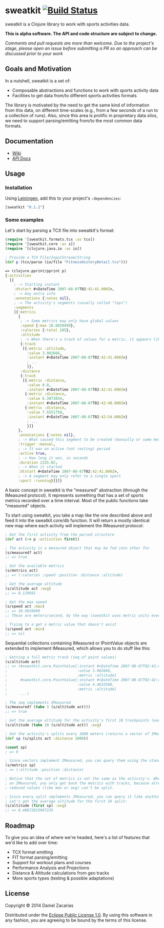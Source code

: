 # sweatkit [![Build Status](https://travis-ci.org/dzacarias/sweatkit.svg?branch=master)](https://travis-ci.org/dzacarias/sweatkit)

sweatkit is a Clojure library to work with sports activities data.

**This is alpha software. The API and code structure are subject to change.**

*Comments and pull requests are more than welcome. Due to the project's
stage, please open an issue before submitting a PR so an approach can be
discussed prior to your work*

## Goals and Motivation ##

In a nutshell, sweatkit is a set of:

- Composable abstractions and functions to work with sports activity data
- Facilities to get data from/to different sports activities formats

The library is motivated by the need to get the same kind of information from this data, on different time-scales (e.g., from a few seconds of a run to a collection of runs). Also, since this area is prolific in proprietary data silos, we need to support parsing/emitting from/to the most common data formats.

## Documentation

- [Wiki](https://github.com/dzacarias/sweatkit/wiki)
- [API Docs](http://dzacarias.github.io/sweatkit/)

## Usage

### Installation

Using [Leiningen](http://leiningen.org), add this to your project's `:dependencies`:

```clojure
[sweatkit "0.1.2"]
```

### Some examples

Let's start by parsing a TCX file into sweatkit's format:

```clojure
(require '[sweatkit.formats.tcx :as tcx])
(require '[sweatkit.core :as s])
(require '[clojure.java.io :as io])

; Provide a TCX File/InputStream/String 
(def p (tcx/parse (io/file "FitnessHistoryDetail.tcx")))

=> (clojure.pprint/pprint p)
{:activities
  [{
    ; -> Starting instant
    :dtstart #<DateTime 2007-08-07T02:42:41.000Z>,
    ; -> Any extra info
    :annotations {:notes nil},
    ; -> The activity's segments (usually called "laps")
    :segments
    [{:metrics
      {
       ; -> Some metrics may only have global values
       :speed {:max 18.6828499}, 
       :calories {:total 285},
       :altitude
       ; -> When there's a track of values for a metric, it appears like this:
       {:track 
        [{:metric :altitude,
          :value 3.982666,
          :instant #<DateTime 2007-08-07T02:42:41.000Z>}
          ; ...
          ]},
       :distance
       {:track
        [{:metric :distance,
          :value 0.0,
          :instant #<DateTime 2007-08-07T02:42:41.000Z>}
         {:metric :distance,
          :value 6.3073034,
          :instant #<DateTime 2007-08-07T02:42:48.000Z>}
         {:metric :distance,
          :value 7.5551758,
          :instant #<DateTime 2007-08-07T02:42:54.000Z>}
          ; ...
          }]}
      },
      :annotations {:notes nil},
      ; -> What caused this segment to be created (manually or some metric)
      :trigger :manual,
      ; -> It was an active (not resting) period
      :active true,
      ; -> How long it was, in seconds
      :duration 2325.02,
      ; -> When it started
      :dtstart #<DateTime 2007-08-07T02:42:41.000Z>,
      ; -> A segment may only refer to a single sport
      :sport :running}]}]}
```

A basic concept in sweatkit is the "measured" abstraction (through the IMeasured protocol). It represents something that has a set of sports metrics recorded over a time interval. Most of the public functions take "measured" objects. 

To start using sweatkit, you take a map like the one described above and feed it into the sweatkit.core/db function. It will return a mostly identical new map where each activity will implement the IMeasured protocol:

```clojure
; Get the first activity from the parsed structure
(def act (-> p :activities first))

; The activity is a measured object that may be fed into other fns
(s/measured? act)
;; => true

; Get the available metrics
(s/metrics act)
;; => (:calories :speed :position :distance :altitude)

; Get the average altitude
(s/altitude act :avg)
;; => 8.129691

; Get the max speed
(s/speed act :max)
;; => 18.6828499
;; These are meters/second, by the way (sweatkit uses metric units everywhere).

; Trying to a get a metric value that doesn't exist
(s/speed act :min)
;; => nil
```

Sequential collections containing IMeasured or IPointValue objects are extended to implement IMeasured, which allows you to do stuff like this:

```clojure
; Getting a full metric track (seq of point values)
(s/altitude act)
;; => (#sweatkit.core.PointValue{:instant #<DateTime 2007-08-07T02:42:41.000Z>,
;                                :value 3.982666,
;                                :metric :altitude}
;      #sweatkit.core.PointValue{:instant #<DateTime 2007-08-07T02:42:48.000Z>,
;                                :value 4.4632568,
;                                :metric :altitude}
;      ...)

; The seq implements IMeasured
(s/measured? (take 3 (s/altitude act)))
;; => true

; Get the average altitude for the activity's first 10 trackpoints (each an IPointValue)
(s/altitude (take 10 (s/altitude act)) :avg)

; Get the activity's splits every 1000 meters (returns a vector of IMeasured elems)
(def sp (s/splits act :distance 1000))

(count sp)
; => 9

; Since vectors implement IMeasured, you can query them using the standard fns:
(s/metrics sp)
; => (:altitude :position :distance)

; Notice that the set of metrics is not the same as the activity's. When splitting
; an IMeasured, you only get back the metrics with tracks, because already
; reduced values (like max or avg) can't be split.

; Since every split implements IMeasured, you can query it like anything else
; Let's get the average altitude for the first 1K split:
(s/altitude (first sp) :avg)
;; => 8.40672815097235
```
## Roadmap

To give you an idea of where we're headed, here's a list of features that we'd like to add over time:

- TCX format emitting
- FIT format parsing/emitting
- Support for workout plans and courses
- Performance Analysis and Projections
- Distance & Altitude calculations from geo tracks
- More sports types (testing & possible adaptations)

## License

Copyright © 2014 Daniel Zacarias

Distributed under the [Eclipse Public License 1.0](LICENSE). By using this software in any fashion, you are agreeing to be bound by the terms of this license.
